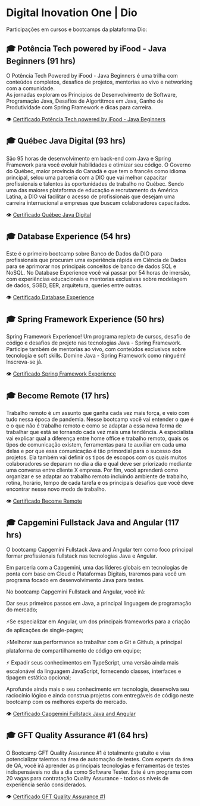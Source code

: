 # Digital Inovation One | Dio

Participações em cursos e bootcamps da plataforma Dio:

## 🎓 Potência Tech powered by iFood - Java Beginners (91 hrs)
 O Potência Tech Powered by iFood - Java Beginners é uma trilha com conteúdos completos, desafios de projetos, mentorias ao vivo e networking com a comunidade.  
 As jornadas exploram os Principios de Desenvolvimento de Software, Programação Java,
 Desafios de Algortitmos em Java, Ganho de Produtividade com Spring Framework e dicas
 para carreira.

👁️ [Certificado Potência Tech powered by iFood - Java Beginners](https://github.com/mballem/digital-inovation-one/blob/master/_docs/cert-potencia-tech-ifood-java-beginners.pdf)

## 🎓 Québec Java Digital (93 hrs)
São 95 horas de desenvolvimento em back-end com Java e Spring Framework para você evoluir habilidades e otimizar seu código. O Governo do Québec, maior província do Canadá e que tem o francês como idioma principal, selou uma parceria com a DIO que vai melhor capacitar profissionais e talentos às oportunidades de trabalho no Québec. Sendo uma das maiores plataforma de educação e recrutamento da América Latina, a DIO vai facilitar o acesso de profissionais que desejam uma carreira internacional a empresas que buscam colaboradores capacitados.

👁️ [Certificado Québec Java Digital](https://github.com/mballem/digital-inovation-one/blob/master/_docs/cert-quebec-java-digital.pdf)


## 🎓 Database Experience (54 hrs)
Este é o primeiro bootcamp sobre Banco de Dados da DIO para profissionais que procuram uma experiência rápida em Ciência de Dados para se aprimorar nos principais conceitos de banco de dados SQL e NoSQL. No Database Experience você vai passar por 54 horas de imersão, com experiências educacionais e mentorias exclusivas sobre modelagem de dados, SGBD, EER, arquitetura, queries entre outras.

👁️ [Certificado Database Experience](https://github.com/mballem/digital-inovation-one/blob/master/_docs/cert-database-experience.pdf)

## 🎓 Spring Framework Experience (50 hrs)
Spring Framework Experience! Um programa repleto de cursos, desafio de código e desafios de projeto nas tecnologias Java - Spring Framework. Participe também de mentorias ao vivo, com conteúdos exclusivos sobre tecnologia e soft skills. Domine Java - Spring Framework como ninguém! Inscreva-se já.

👁️ [Certificado Spring Framework Experience](https://github.com/mballem/digital-inovation-one/blob/master/_docs/cert-spring-framework-experience.pdf)

## 🎓 Become Remote (17 hrs)
Trabalho remoto é um assunto que ganha cada vez mais força, e veio com tudo nessa época de pandemia. Nesse bootcamp você vai entender o que é e o que não é trabalho remoto e como se adaptar a essa nova forma de trabalhar que está se tornando cada vez mais uma tendência. A especialista vai explicar qual a diferença entre home office e trabalho remoto, quais os tipos de comunicação existem, ferramentas para te auxiliar em cada uma delas e por que essa comunicação é tão primordial para o sucesso dos projetos. Ela também vai definir os tipos de escopos com os quais muitos colaboradores se deparam no dia a dia e qual deve ser priorizado mediante uma conversa entre cliente X empresa. Por fim, você aprenderá como organizar e se adaptar ao trabalho remoto incluindo ambiente de trabalho, rotina, horário, tempo de cada tarefa e os principais desafios que você deve encontrar nesse novo modo de trabalho.

👁️ [Certificado Become Remote](https://github.com/mballem/digital-inovation-one/blob/master/_docs/cert-become-remote.pdf)

## 🎓 Capgemini Fullstack Java and Angular (117 hrs)
O bootcamp Capgemini Fullstack Java and Angular tem como foco principal formar profissionais fullstack nas tecnologias Java e Angular. 

Em parceria com a Capgemini, uma das líderes globais em tecnologias de ponta com base em Cloud e Plataformas Digitais, traremos para você um programa focado em desenvolvimento Java para testes. 

No bootcamp Capgemini Fullstack and Angular, você irá:

Dar seus primeiros passos em Java, a principal linguagem de programação do mercado;

⚡Se especializar em Angular, um dos principais frameworks para a criação de aplicações de single-pages;

⚡Melhorar sua performance ao trabalhar com o Git e Github, a principal plataforma de compartilhamento de código em equipe;

⚡ Expadir seus conhecimentos em TypeScript, uma versão ainda mais escalonável da linguagem JavaScript, fornecendo classes, interfaces e tipagem estática opcional; 

Aprofunde ainda mais o seu conhecimento em tecnologia, desenvolva seu raciocínio lógico e ainda construa projetos com entregáveis de código neste bootcamp com os melhores experts do mercado.

👁️ [Certificado Capgemini Fullstack Java and Angular](https://github.com/mballem/digital-inovation-one/blob/master/_docs/cert-capgemini-fullstack-java-angular.pdf)

## 🎓 GFT Quality Assurance #1 (64 hrs)
O Bootcamp GFT Quality Assurance #1 é totalmente gratuito e visa potencializar talentos na área de automação de testes. Com experts da área de QA, você irá aprender as principais tecnologias e ferramentas de testes indispensáveis no dia a dia como Software Tester. Este é um programa com 20 vagas para contratação Quality Assurance - todos os níveis de experiência serão considerados.

👁️ [Certificado GFT Quality Assurance #1](https://github.com/mballem/digital-inovation-one/blob/master/_docs/cert-gft-quality-assurance.pdf)

